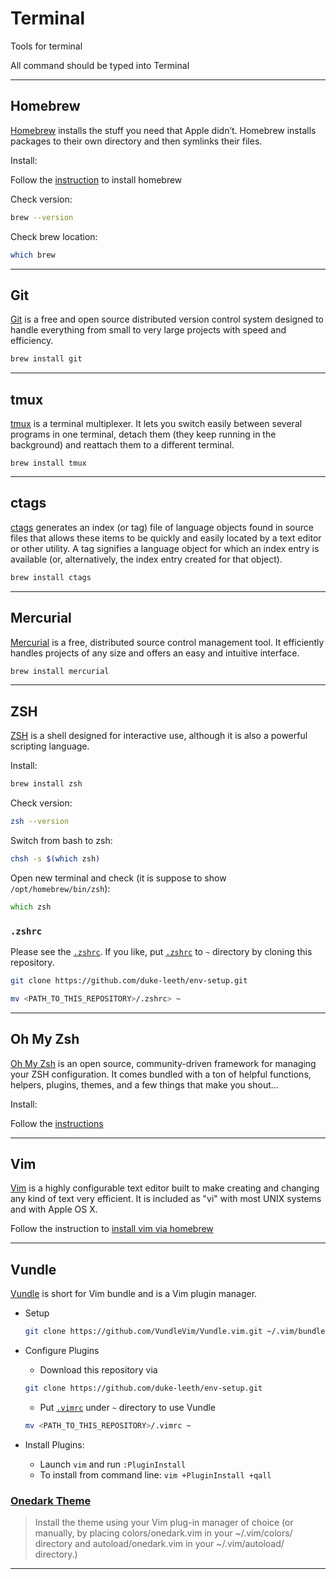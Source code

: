 # Terminal

Tools for terminal

All command should be typed into Terminal

---

## Homebrew

[Homebrew](https://brew.sh/) installs the stuff you need that Apple didn’t. Homebrew installs packages to their own directory and then symlinks their files.

Install:

Follow the [instruction](https://brew.sh) to install homebrew

Check version:

```bash
brew --version
```

Check brew location:

```bash
which brew
```

---

## Git

[Git](https://git-scm.com/) is a free and open source distributed version control system designed to handle everything from small to very large projects with speed and efficiency.

```bash
brew install git
```

---

## tmux

[tmux](https://github.com/tmux/tmux/wiki) is a terminal multiplexer. It lets you switch easily between several programs in one terminal, detach them (they keep running in the background) and reattach them to a different terminal.

```
brew install tmux
```

---

## ctags

[ctags](http://ctags.sourceforge.net/) generates an index (or tag) file of language objects found in source files that allows these items to be quickly and easily located by a text editor or other utility. A tag signifies a language object for which an index entry is available (or, alternatively, the index entry created for that object).

```bash
brew install ctags
```

---

## Mercurial

[Mercurial](https://www.mercurial-scm.org/) is a free, distributed source control management tool. It efficiently handles projects of any size and offers an easy and intuitive interface.

```bash
brew install mercurial
```

---

## ZSH

[ZSH](http://www.zsh.org/) is a shell designed for interactive use, although it is also a powerful scripting language.

Install:

```bash
brew install zsh
```

Check version:

```bash
zsh --version
```

Switch from bash to zsh:

```bash
chsh -s $(which zsh)
```

Open new terminal and check (it is suppose to show `/opt/homebrew/bin/zsh`):

```zsh
which zsh
```

### `.zshrc`

Please see the [`.zshrc`](https://github.com/duke-leeth/env-setup/blob/master/.zshrc).
If you like, put [`.zshrc`](https://github.com/duke-leeth/env-setup/blob/master/.zshrc) to `~` directory by cloning this repository.


```bash
git clone https://github.com/duke-leeth/env-setup.git

mv <PATH_TO_THIS_REPOSITORY>/.zshrc> ~
```

---

## Oh My Zsh

[Oh My Zsh](http://ohmyz.sh/) is an open source, community-driven framework for managing your ZSH configuration. It comes bundled with a ton of helpful functions, helpers, plugins, themes, and a few things that make you shout...

Install:

Follow the [instructions](https://ohmyz.sh/#install)

---

## Vim

[Vim](http://www.vim.org/) is a highly configurable text editor built to make creating and changing any kind of text very efficient. It is included as "vi" with most UNIX systems and with Apple OS X.

Follow the instruction to [install vim via homebrew](https://formulae.brew.sh/formula/vim)

---

## Vundle

[Vundle](https://github.com/VundleVim/Vundle.vim) is short for Vim bundle and is a Vim plugin manager.
* Setup

  ```bash
  git clone https://github.com/VundleVim/Vundle.vim.git ~/.vim/bundle/Vundle.vim
  ```

* Configure Plugins
  * Download this repository via

  ```bash
  git clone https://github.com/duke-leeth/env-setup.git
  ```

  * Put [`.vimrc`](https://github.com/duke-leeth/env-setup/blob/master/.vimrc) under `~` directory to use Vundle

  ```bash
  mv <PATH_TO_THIS_REPOSITORY>/.vimrc ~
  ```

* Install Plugins:
  * Launch `vim` and run `:PluginInstall`
  * To install from command line: `vim +PluginInstall +qall`

### [Onedark Theme](https://github.com/joshdick/onedark.vim)

  > Install the theme using your Vim plug-in manager of choice (or manually, by placing colors/onedark.vim in your ~/.vim/colors/ directory and autoload/onedark.vim in your ~/.vim/autoload/ directory.)

---
